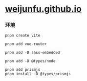 # [weijunfu.github.io](https://weijunfu.github.io)


### 环境

```shell
pnpm create vite

pnpm add vue-router

pnpm add -D sass-embedded

pnpm add -D @types/node

pnpm add prismjs
pnpm install -D @types/prismjs
```
